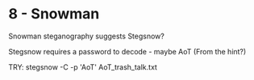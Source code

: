 # 8 - Snowman

Snowman steganography suggests Stegsnow?

Stegsnow requires a password to decode - maybe AoT
(From the hint?)

TRY:
stegsnow -C -p 'AoT' AoT_trash_talk.txt

